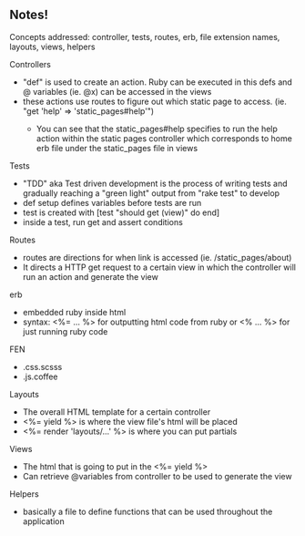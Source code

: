 ## Notes!
Concepts addressed: controller, tests, routes, erb, file extension names, layouts, views, helpers

Controllers
<ul>
<li> "def" is used to create an action. Ruby can be executed in this defs and @ variables (ie. @x) can be accessed in the views </li>
<li> these actions use routes to figure out which static page to access. (ie. "get 'help' => 'static_pages#help'") </li>
<ul>
<li> You can see that the static_pages#help specifies to run the help action within the static pages controller which corresponds to home erb file under the static_pages file in views </li>
</ul>
</ul>

Tests
<ul>
<li> "TDD" aka Test driven development is the process of writing tests and gradually reaching a "green light" output from "rake test" to develop </li>    
<li> def setup defines variables before tests are run </li>
<li> test is created with [test "should get (view)" do end] </li>
<li> inside a test, run get and assert conditions </li>
</ul>

Routes
<ul>
<li> routes are directions for when link is accessed (ie. /static_pages/about) </li>
<li> It directs a HTTP get request to a certain view in which the controller will run an action and generate the view </li>
</ul>

erb
<ul>
<li> embedded ruby inside html </li>
<li> syntax: <%= ... %> for outputting html code from ruby or <% ... %> for just running ruby code </li>
</ul>

FEN
<ul>
<li> .css.scsss </li>
<li> .js.coffee </li>
</ul>

Layouts
<ul>
<li> The overall HTML template for a certain controller </li>
<li> <%= yield %> is where the view file's html will be placed </li>
<li> <%= render 'layouts/...' %> is where you can put partials </li>
</ul>

Views
<ul>
<li> The html that is going to put in the <%= yield %> </li>
<li> Can retrieve @variables from controller to be used to generate the view </li>
</ul>

Helpers
<ul>
<li> basically a file to define functions that can be used throughout the application </li>
</ul>
